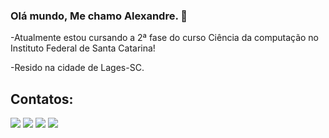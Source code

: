 ### Olá mundo, Me chamo Alexandre. 👋

 -Atualmente estou cursando a 2ª fase do curso Ciência da computação no Instituto Federal de Santa Catarina!
 </div>
 -Resido na cidade de Lages-SC.

## Contatos:



<a href="https://instagram.com/alexandrematsuhira" target="_blank"><img src="https://img.shields.io/badge/-Instagram-%23E4405F?style=for-the-badge&logo=instagram&logoColor=white" target="_blank"></a>
<a href = "mailto:alexandrematsuhira@gmail.com"><img src="https://img.shields.io/badge/Gmail-D14836?style=for-the-badge&logo=gmail&logoColor=white" target="_blank"></a>
<a href="https://www.linkedin.com/in/alexandre-matsuhira-7a709017a" target="_blank"><img src="https://img.shields.io/badge/-LinkedIn-%230077B5?style=for-the-badge&logo=linkedin&logoColor=white" target="_blank"></a> 
<a href="https://t.me/AlexandreMAndrade" target="_blank"><img src="https://img.shields.io/badge/Telegram-2CA5E0?style=for-the-badge&logo=telegram&logoColor=white" target="_blank"></a> 
</div>





